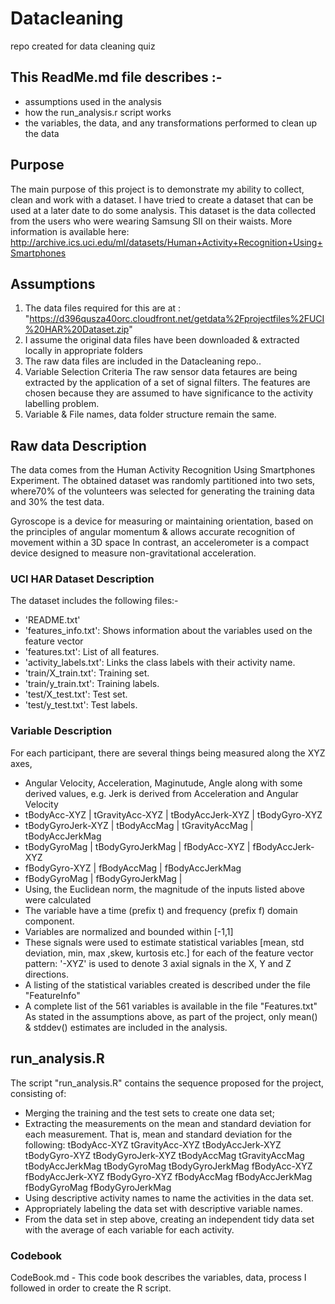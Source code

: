 # Datacleaning
repo created for data cleaning quiz


## This ReadMe.md file describes :-
- assumptions used in the analysis
- how the run_analysis.r script works
- the variables, the data, and any transformations performed to clean up the data

## Purpose

The main purpose of this project is to demonstrate my ability to collect, clean and work with a dataset. I have tried to create a dataset that can be used at a later date to do some analysis.
This dataset is the data collected from the users who were wearing Samsung SII on their waists. More information is available here:
http://archive.ics.uci.edu/ml/datasets/Human+Activity+Recognition+Using+Smartphones


## Assumptions

01. The data files required for this are at :
"https://d396qusza40orc.cloudfront.net/getdata%2Fprojectfiles%2FUCI%20HAR%20Dataset.zip"
02. I assume the original data files have been downloaded & extracted locally in appropriate
folders
03. The raw data files are included in the Datacleaning repo..
04. Variable Selection Criteria
The raw sensor data fetaures are being extracted by the application of a set of signal
filters. The features are chosen because they are assumed to have significance to the
activity labelling problem.
05. Variable & File names, data folder structure remain the same.


## Raw data Description

The data comes from the Human Activity Recognition Using Smartphones Experiment.
The obtained dataset was randomly partitioned into two sets, where70% of the volunteers was
selected for generating the training data and 30% the test data.

Gyroscope is a device for measuring or maintaining orientation, based on the
principles of angular momentum & allows accurate recognition of movement within a 3D space
In contrast, an accelerometer is a compact device designed to measure non-gravitational
acceleration.


### UCI HAR Dataset Description
The dataset includes the following files:-
- 'README.txt'
- 'features_info.txt': Shows information about the variables used on the feature vector
- 'features.txt': List of all features.
- 'activity_labels.txt': Links the class labels with their activity name.
- 'train/X_train.txt': Training set.
- 'train/y_train.txt': Training labels.
- 'test/X_test.txt': Test set.
- 'test/y_test.txt': Test labels.


### Variable Description
For each participant, there are several things being measured along the XYZ axes,
- Angular Velocity, Acceleration, Maginutude, Angle along with some derived values,
e.g. Jerk is derived from Acceleration and Angular Velocity
- tBodyAcc-XYZ | tGravityAcc-XYZ | tBodyAccJerk-XYZ | tBodyGyro-XYZ
- tBodyGyroJerk-XYZ | tBodyAccMag | tGravityAccMag | tBodyAccJerkMag
- tBodyGyroMag | tBodyGyroJerkMag | fBodyAcc-XYZ | fBodyAccJerk-XYZ
- fBodyGyro-XYZ | fBodyAccMag | fBodyAccJerkMag
- fBodyGyroMag | fBodyGyroJerkMag |
- Using, the Euclidean norm, the magnitude of the inputs listed above were calculated
- The variable have a time (prefix t) and frequency (prefix f) domain component.
- Variables are normalized and bounded within [-1,1]
- These signals were used to estimate statistical variables [mean, std deviation, min, max
,skew, kurtosis etc.] for each of the feature vector pattern: '-XYZ' is used to denote 3
axial signals in the X, Y and Z directions.
- A listing of the statistical variables created is described under the file "FeatureInfo"
- A complete list of the 561 variables is available in the file "Features.txt"
As stated in the assumptions above, as part of the project, only mean() & stddev() estimates
are included in the analysis.

## run_analysis.R

The script "run_analysis.R" contains the sequence proposed for the project, consisting of:

- Merging the training and the test sets to create one data set;
- Extracting the measurements on the mean and standard deviation for each measurement. That is, mean and standard deviation for the following: tBodyAcc-XYZ tGravityAcc-XYZ tBodyAccJerk-XYZ tBodyGyro-XYZ tBodyGyroJerk-XYZ tBodyAccMag tGravityAccMag tBodyAccJerkMag tBodyGyroMag tBodyGyroJerkMag fBodyAcc-XYZ fBodyAccJerk-XYZ fBodyGyro-XYZ fBodyAccMag fBodyAccJerkMag fBodyGyroMag fBodyGyroJerkMag
- Using descriptive activity names to name the activities in the data set.
- Appropriately labeling the data set with descriptive variable names.
- From the data set in step above, creating an independent tidy data set with the average of each variable for each activity.


### Codebook

CodeBook.md - This code book describes the variables, data, process I followed in order to create the R script.
